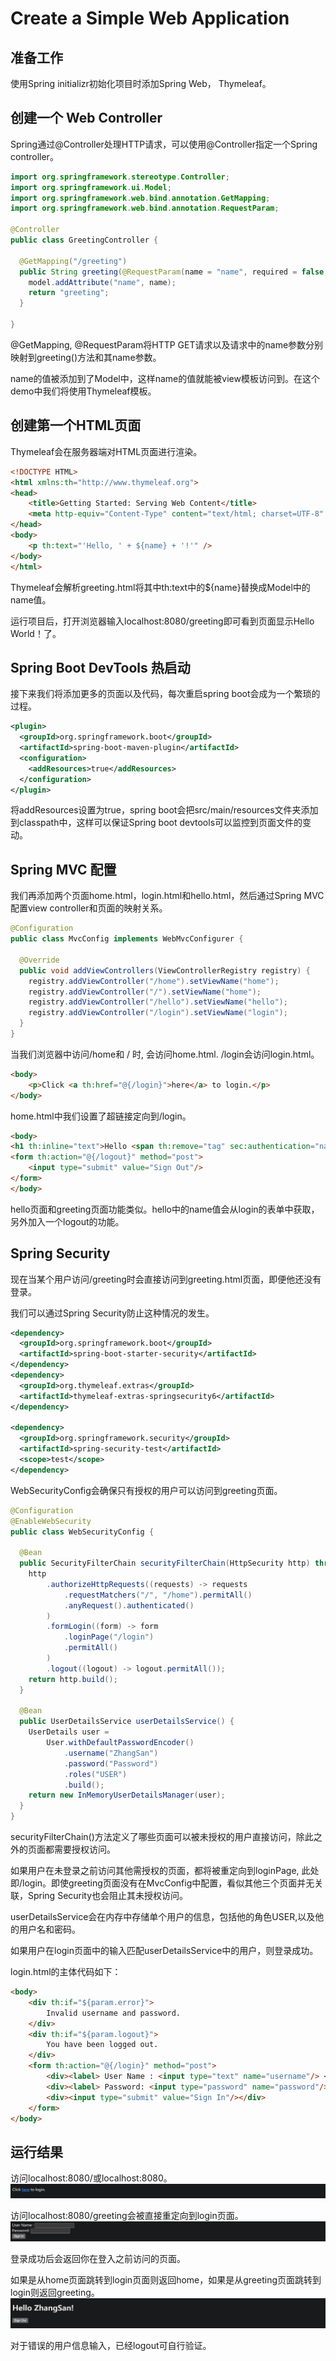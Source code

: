 # Create a Simple Web Application

## 准备工作

使用Spring initializr初始化项目时添加Spring Web， Thymeleaf。

## 创建一个 Web Controller

Spring通过@Controller处理HTTP请求，可以使用@Controller指定一个Spring controller。
```java
import org.springframework.stereotype.Controller;
import org.springframework.ui.Model;
import org.springframework.web.bind.annotation.GetMapping;
import org.springframework.web.bind.annotation.RequestParam;

@Controller
public class GreetingController {

  @GetMapping("/greeting")
  public String greeting(@RequestParam(name = "name", required = false, defaultValue = "World") String name, Model model) {
    model.addAttribute("name", name);
    return "greeting";
  }

}
```
@GetMapping, @RequestParam将HTTP GET请求以及请求中的name参数分别映射到greeting()方法和其name参数。

name的值被添加到了Model中，这样name的值就能被view模板访问到。在这个demo中我们将使用Thymeleaf模板。

## 创建第一个HTML页面

Thymeleaf会在服务器端对HTML页面进行渲染。
```html
<!DOCTYPE HTML>
<html xmlns:th="http://www.thymeleaf.org">
<head> 
    <title>Getting Started: Serving Web Content</title> 
    <meta http-equiv="Content-Type" content="text/html; charset=UTF-8" />
</head>
<body>
    <p th:text="'Hello, ' + ${name} + '!'" />
</body>
</html>
```
Thymeleaf会解析greeting.html将其中th:text中的${name}替换成Model中的name值。

运行项目后，打开浏览器输入localhost:8080/greeting即可看到页面显示Hello World！了。

## Spring Boot DevTools 热启动

接下来我们将添加更多的页面以及代码，每次重启spring boot会成为一个繁琐的过程。

```xml
<plugin>
  <groupId>org.springframework.boot</groupId>
  <artifactId>spring-boot-maven-plugin</artifactId>
  <configuration>
    <addResources>true</addResources>
  </configuration>
</plugin>
```
将addResources设置为true，spring boot会把src/main/resources文件夹添加到classpath中，这样可以保证Spring boot devtools可以监控到页面文件的变动。

## Spring MVC 配置

我们再添加两个页面home.html，login.html和hello.html，然后通过Spring MVC配置view controller和页面的映射关系。

```java
@Configuration
public class MvcConfig implements WebMvcConfigurer {

  @Override
  public void addViewControllers(ViewControllerRegistry registry) {
    registry.addViewController("/home").setViewName("home");
    registry.addViewController("/").setViewName("home");
    registry.addViewController("/hello").setViewName("hello");
    registry.addViewController("/login").setViewName("login");
  }
}
```
当我们浏览器中访问/home和 / 时, 会访问home.html. /login会访问login.html。

```html
<body>
    <p>Click <a th:href="@{/login}">here</a> to login.</p>
</body>
```
home.html中我们设置了超链接定向到/login。

```html
<body>
<h1 th:inline="text">Hello <span th:remove="tag" sec:authentication="name">thymeleaf</span>!</h1>
<form th:action="@{/logout}" method="post">
    <input type="submit" value="Sign Out"/>
</form>
</body>
```
hello页面和greeting页面功能类似。hello中的name值会从login的表单中获取，另外加入一个logout的功能。

## Spring Security

现在当某个用户访问/greeting时会直接访问到greeting.html页面，即便他还没有登录。

我们可以通过Spring Security防止这种情况的发生。
```xml
<dependency>
  <groupId>org.springframework.boot</groupId>
  <artifactId>spring-boot-starter-security</artifactId>
</dependency>
<dependency>
  <groupId>org.thymeleaf.extras</groupId>
  <artifactId>thymeleaf-extras-springsecurity6</artifactId>
</dependency>

<dependency>
  <groupId>org.springframework.security</groupId>
  <artifactId>spring-security-test</artifactId>
  <scope>test</scope>
</dependency>
```

WebSecurityConfig会确保只有授权的用户可以访问到greeting页面。
```java
@Configuration
@EnableWebSecurity
public class WebSecurityConfig {

  @Bean
  public SecurityFilterChain securityFilterChain(HttpSecurity http) throws Exception {
    http
        .authorizeHttpRequests((requests) -> requests
            .requestMatchers("/", "/home").permitAll()
            .anyRequest().authenticated()
        )
        .formLogin((form) -> form
            .loginPage("/login")
            .permitAll()
        )
        .logout((logout) -> logout.permitAll());
    return http.build();
  }

  @Bean
  public UserDetailsService userDetailsService() {
    UserDetails user =
        User.withDefaultPasswordEncoder()
            .username("ZhangSan")
            .password("Password")
            .roles("USER")
            .build();
    return new InMemoryUserDetailsManager(user);
  }
}
```
securityFilterChain()方法定义了哪些页面可以被未授权的用户直接访问，除此之外的页面都需要授权访问。

如果用户在未登录之前访问其他需授权的页面，都将被重定向到loginPage, 此处即/login。即使greeting页面没有在MvcConfig中配置，看似其他三个页面并无关联，Spring Security也会阻止其未授权访问。

userDetailsService会在内存中存储单个用户的信息，包括他的角色USER,以及他的用户名和密码。

如果用户在login页面中的输入匹配userDetailsService中的用户，则登录成功。

login.html的主体代码如下：
```html
<body>
    <div th:if="${param.error}">
        Invalid username and password.
    </div>
    <div th:if="${param.logout}">
        You have been logged out.
    </div>
    <form th:action="@{/login}" method="post">
        <div><label> User Name : <input type="text" name="username"/> </label></div>
        <div><label> Password: <input type="password" name="password"/> </label></div>
        <div><input type="submit" value="Sign In"/></div>
    </form>
</body>
```

## 运行结果

访问localhost:8080/或localhost:8080。
![img1.png](./img/img1.png)

访问localhost:8080/greeting会被直接重定向到login页面。
![img2.png](img/img2.png)

登录成功后会返回你在登入之前访问的页面。

如果是从home页面跳转到login页面则返回home，如果是从greeting页面跳转到login则返回greeting。
![img.png3](img/img3.png)

对于错误的用户信息输入，已经logout可自行验证。